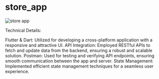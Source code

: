 # store_app

![store app](https://github.com/user-attachments/assets/10be57ea-aca5-4929-be76-ba3bc399a8a3)

Technical Details:

Flutter & Dart: Utilized for developing a cross-platform application with a responsive and attractive UI.
API Integration: Employed RESTful APIs to fetch and update data from the backend, ensuring a robust and scalable solution.
Postman: Used for testing and verifying API endpoints, ensuring smooth communication between the app and server.
State Management: Implemented efficient state management techniques for a seamless user experience.

